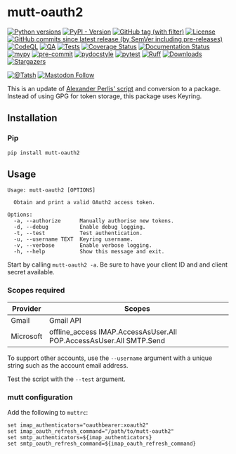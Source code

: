 # mutt-oauth2

[![Python versions](https://img.shields.io/pypi/pyversions/mutt-oauth2.svg?color=blue&logo=python&logoColor=white)](https://www.python.org/)
[![PyPI - Version](https://img.shields.io/pypi/v/mutt-oauth2)](https://pypi.org/project/mutt-oauth2/)
[![GitHub tag (with filter)](https://img.shields.io/github/v/tag/Tatsh/mutt-oauth2)](https://github.com/Tatsh/mutt-oauth2/tags)
[![License](https://img.shields.io/github/license/Tatsh/mutt-oauth2)](https://github.com/Tatsh/mutt-oauth2/blob/master/LICENSE.txt)
[![GitHub commits since latest release (by SemVer including pre-releases)](https://img.shields.io/github/commits-since/Tatsh/mutt-oauth2/v0.1.1/master)](https://github.com/Tatsh/mutt-oauth2/compare/v0.1.1...master)
[![CodeQL](https://github.com/Tatsh/mutt-oauth2/actions/workflows/codeql.yml/badge.svg)](https://github.com/Tatsh/mutt-oauth2/actions/workflows/codeql.yml)
[![QA](https://github.com/Tatsh/mutt-oauth2/actions/workflows/qa.yml/badge.svg)](https://github.com/Tatsh/mutt-oauth2/actions/workflows/qa.yml)
[![Tests](https://github.com/Tatsh/mutt-oauth2/actions/workflows/tests.yml/badge.svg)](https://github.com/Tatsh/mutt-oauth2/actions/workflows/tests.yml)
[![Coverage Status](https://coveralls.io/repos/github/Tatsh/mutt-oauth2/badge.svg?branch=master)](https://coveralls.io/github/Tatsh/mutt-oauth2?branch=master)
[![Documentation Status](https://readthedocs.org/projects/mutt-oauth2/badge/?version=latest)](https://mutt-oauth2.readthedocs.org/?badge=latest)
[![mypy](https://www.mypy-lang.org/static/mypy_badge.svg)](http://mypy-lang.org/)
[![pre-commit](https://img.shields.io/badge/pre--commit-enabled-brightgreen?logo=pre-commit&logoColor=white)](https://github.com/pre-commit/pre-commit)
[![pydocstyle](https://img.shields.io/badge/pydocstyle-enabled-AD4CD3)](http://www.pydocstyle.org/en/stable/)
[![pytest](https://img.shields.io/badge/pytest-zz?logo=Pytest&labelColor=black&color=black)](https://docs.pytest.org/en/stable/)
[![Ruff](https://img.shields.io/endpoint?url=https://raw.githubusercontent.com/astral-sh/ruff/main/assets/badge/v2.json)](https://github.com/astral-sh/ruff)
[![Downloads](https://static.pepy.tech/badge/mutt-oauth2/month)](https://pepy.tech/project/mutt-oauth2)
[![Stargazers](https://img.shields.io/github/stars/Tatsh/mutt-oauth2?logo=github&style=flat)](https://github.com/Tatsh/mutt-oauth2/stargazers)

[![@Tatsh](https://img.shields.io/badge/dynamic/json?url=https%3A%2F%2Fpublic.api.bsky.app%2Fxrpc%2Fapp.bsky.actor.getProfile%2F%3Factor%3Ddid%3Aplc%3Auq42idtvuccnmtl57nsucz72%26query%3D%24.followersCount%26style%3Dsocial%26logo%3Dbluesky%26label%3DFollow%2520%40Tatsh&query=%24.followersCount&style=social&logo=bluesky&label=Follow%20%40Tatsh)](https://bsky.app/profile/Tatsh.bsky.social)
[![Mastodon Follow](https://img.shields.io/mastodon/follow/109370961877277568?domain=hostux.social&style=social)](https://hostux.social/@Tatsh)

This is an update of [Alexander Perlis' script](https://github.com/muttmua/mutt/blob/master/contrib/mutt_oauth2.py)
and conversion to a package. Instead of using GPG for token storage, this package uses Keyring.

## Installation

### Pip

```shell
pip install mutt-oauth2
```

## Usage

```plain
Usage: mutt-oauth2 [OPTIONS]

  Obtain and print a valid OAuth2 access token.

Options:
  -a, --authorize      Manually authorise new tokens.
  -d, --debug          Enable debug logging.
  -t, --test           Test authentication.
  -u, --username TEXT  Keyring username.
  -v, --verbose        Enable verbose logging.
  -h, --help           Show this message and exit.
```

Start by calling `mutt-oauth2 -a`. Be sure to have your client ID and and client secret available.

### Scopes required

| Provider  | Scopes                                                              |
| --------- | ------------------------------------------------------------------- |
| Gmail     | Gmail API                                                           |
| Microsoft | offline_access IMAP.AccessAsUser.All POP.AccessAsUser.All SMTP.Send |

To support other accounts, use the `--username` argument with a unique string such as the account
email address.

Test the script with the `--test` argument.

### mutt configuration

Add the following to `muttrc`:

```plain
set imap_authenticators="oauthbearer:xoauth2"
set imap_oauth_refresh_command="/path/to/mutt-oauth2"
set smtp_authenticators=${imap_authenticators}
set smtp_oauth_refresh_command=${imap_oauth_refresh_command}
```
